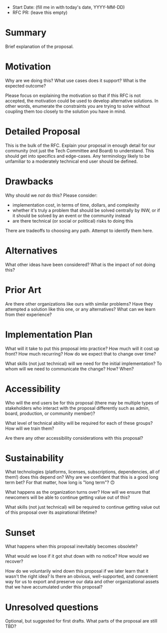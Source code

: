 - Start Date: (fill me in with today's date, YYYY-MM-DD)
- RFC PR: (leave this empty)

# Summary

Brief explanation of the proposal.

# Motivation

Why are we doing this? What use cases does it support? What is the expected
outcome?

Please focus on explaining the motivation so that if this RFC is not accepted,
the motivation could be used to develop alternative solutions. In other words,
enumerate the constraints you are trying to solve without coupling them too
closely to the solution you have in mind.

# Detailed Proposal

This is the bulk of the RFC. Explain your proposal in enough detail for our
community (not just the Tech Committee and Board) to understand. This
should get into specifics and edge-cases. Any terminology likely to be
unfamiliar to a moderately technical end user should be defined.

# Drawbacks

Why should we *not* do this? Please consider:

- implementation cost, in terms of time, dollars, and complexity
- whether it's truly a problem that should be solved centrally by INW, or if
  it should be solved by an event or the community instead
- are there technical (or social or political) risks to doing this

There are tradeoffs to choosing any path. Attempt to identify them here.

# Alternatives

What other ideas have been considered? What is the impact of not doing this?

# Prior Art

Are there other organizations like ours with similar problems? Have they
attempted a solution like this one, or any alternatives? What can we learn
from their experience?

# Implementation Plan

What will it take to put this proposal into practice? How much will it cost up
front? How much recurring? How do we expect that to change over time?

What skills (not just technical) will we need for the initial implementation?
To whom will we need to communicate the change? How? When?

# Accessibility

Who will the end users be for this proposal (there may be multiple
types of stakeholders who interact with the proposal differently such as
admin, board, production, or community member)?

What level of technical ability will be required for each of these groups? How
will we train them?

Are there any other accessibility considerations with this proposal?

# Sustainability

What technologies (platforms, licenses, subscriptions, dependencies, all of
them!) does this depend on? Why are we confident that this is a good long term
bet? For that matter, how long is "long term"? 🙃

What happens as the organization turns over? How will we ensure that newcomers
will be able to continue getting value out of this?

What skills (not just technical) will be required to continue getting value
out of this proposal over its aspirational lifetime?

# Sunset

What happens when this proposal inevitably becomes obsolete?

What would we lose if it got shut down with no notice? How would we recover?

How do we voluntarily wind down this proposal if we later learn that it wasn't
the right idea? Is there an obvious, well-supported, and convenient way for us
to export and preserve our data and other organizational assets that we have
accumulated under this proposal?

# Unresolved questions

Optional, but suggested for first drafts. What parts of the proposal are still
TBD?